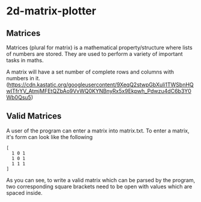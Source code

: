 # 2d-matrix-plotter

## Matrices

Matrices (plural for matrix) is a mathematical property/structure where lists of numbers are stored. They are used to perform a variety of important tasks in maths. 

A matrix will have a set number of complete rows and columns with numbers in it. 
(https://cdn.kastatic.org/googleusercontent/9XeqQ2stwpGbXuli1TWSbnHQwITfrYV_AtmjMFEtQZbAo9VvWQ0KYNBnyRx5x9Ekpwh_Pdwzu4dC6b3Y0Wb0Qsu5)

## Valid Matrices

A user of the program can enter a matrix into matrix.txt. To enter a matrix, it's form can look like the following

```
[
  1 0 1
  1 0 1
  1 1 1
]
```

As you can see, to write a valid matrix which can be parsed by the program, two corresponding square brackets need to be open with values which are spaced inside. 


